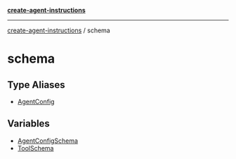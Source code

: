 [**create-agent-instructions**](/docs/api)

***

[create-agent-instructions](/docs/api/modules) / schema

# schema

## Type Aliases

- [AgentConfig](type-aliases/AgentConfig.md)

## Variables

- [AgentConfigSchema](variables/AgentConfigSchema.md)
- [ToolSchema](variables/ToolSchema.md)
